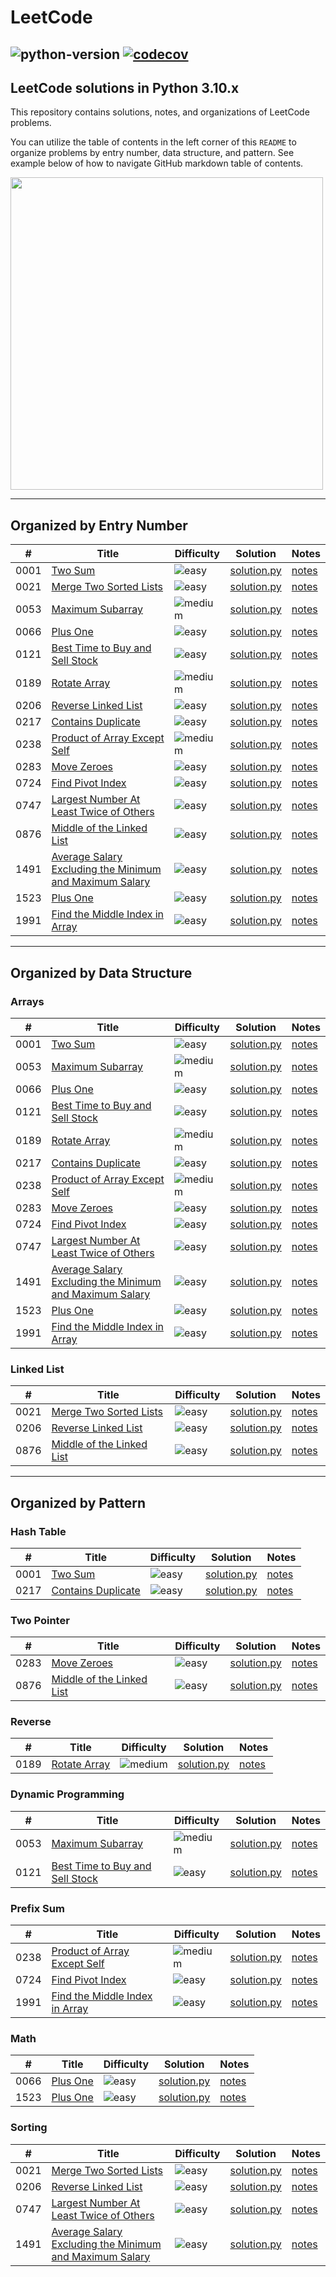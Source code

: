 # LeetCode
![python-version](https://img.shields.io/badge/python-3.10-blue)
[![codecov](https://codecov.io/gh/dhorvay/leetcode/branch/main/graph/badge.svg?token=R36D5BCV61)](https://codecov.io/gh/dhorvay/leetcode)
---
## LeetCode solutions in Python 3.10.x
This repository contains solutions, notes, and organizations of LeetCode problems.

You can utilize the table of contents in the left corner of this ```README``` to organize problems by entry number, data structure, and pattern. See example below of how to navigate GitHub markdown table of contents.

<img src="https://i0.wp.com/user-images.githubusercontent.com/7900087/113821370-df915480-9730-11eb-8aed-bdc50e2212d5.gif?ssl=1" width="500" height="500" />

---
## Organized by Entry Number
| # | Title | Difficulty | Solution | Notes |
|---| ----- | ---------- | -------- | ----- |
|0001|[Two Sum](https://leetcode.com/problems/two-sum/) |![easy](https://img.shields.io/static/v1?label=&message=Easy&color=green)|[solution.py](./leetcode/problem_0001/solution.py)|[notes](https://dhorvay.github.io/leetcode/solutions/problem-0001-two-sum/)|
|0021|[Merge Two Sorted Lists](https://leetcode.com/problems/merge-two-sorted-lists/) |![easy](https://img.shields.io/static/v1?label=&message=Easy&color=green)|[solution.py](./leetcode/problem_0021/solution.py)|[notes](https://dhorvay.github.io/leetcode/solutions/problem-0021-merge-two-sorted-lists/)|
|0053|[Maximum Subarray](https://leetcode.com/problems/maximum-subarray/)|![medium](https://img.shields.io/static/v1?label=&message=Medium&color=yellow)|[solution.py](./leetcode/problem_0053/solution.py)|[notes](https://dhorvay.github.io/leetcode/solutions/problem-0053-maximum-subarray/)|
|0066|[Plus One](https://leetcode.com/problems/plus-one/)|![easy](https://img.shields.io/static/v1?label=&message=Easy&color=green)|[solution.py](./leetcode/problem_0066/solution.py)|[notes](https://dhorvay.github.io/leetcode/solutions/problem-0066-plus-one/)|
|0121|[Best Time to Buy and Sell Stock](https://leetcode.com/problems/best-time-to-buy-and-sell-stock/) |![easy](https://img.shields.io/static/v1?label=&message=Easy&color=green)|[solution.py](./leetcode/problem_0121/solution.py)|[notes](https://dhorvay.github.io/leetcode/solutions/problem-0121-best-time-to-buy-and-sell-stock/)|
|0189|[Rotate Array](https://leetcode.com/problems/move-zeroes/) |![medium](https://img.shields.io/static/v1?label=&message=Medium&color=yellow)|[solution.py](./leetcode/problem_0189/solution.py)|[notes](https://dhorvay.github.io/leetcode/solutions/problem-0189-rotate-array/)|
|0206|[Reverse Linked List](https://leetcode.com/problems/reverse-linked-list/) |![easy](https://img.shields.io/static/v1?label=&message=Easy&color=green)|[solution.py](./leetcode/problem_0206/solution.py)|[notes](https://dhorvay.github.io/leetcode/solutions/problem-0206-reverse-linked-list/)|
|0217|[Contains Duplicate](https://leetcode.com/problems/) |![easy](https://img.shields.io/static/v1?label=&message=Easy&color=green)|[solution.py](./leetcode/problem_0217/solution.py)|[notes](https://dhorvay.github.io/leetcode/solutions/problem-0217-contains-duplicate/)|
|0238|[Product of Array Except Self](https://leetcode.com/problems/product-of-array-except-self/) |![medium](https://img.shields.io/static/v1?label=&message=Medium&color=yellow)|[solution.py](./leetcode/problem_0238/solution.py)|[notes](https://dhorvay.github.io/leetcode/solutions/problem-0238-product-of-array-except-self/)|
|0283|[Move Zeroes](https://leetcode.com/problems/move-zeroes/) |![easy](https://img.shields.io/static/v1?label=&message=Easy&color=green)|[solution.py](./leetcode/problem_0283/solution.py)|[notes](https://dhorvay.github.io/leetcode/solutions/problem-0283-move-zeroes/)|
|0724|[Find Pivot Index](https://leetcode.com/problems/find-pivot-index/) |![easy](https://img.shields.io/static/v1?label=&message=Easy&color=green)|[solution.py](./leetcode/problem_0724/solution.py)|[notes](https://dhorvay.github.io/leetcode/solutions/problem-0724-find-pivot-index/)|
|0747|[Largest Number At Least Twice of Others](https://leetcode.com/problems/largest-number-at-least-twice-of-others/) |![easy](https://img.shields.io/static/v1?label=&message=Easy&color=green)|[solution.py](./leetcode/problem_0747/solution.py)|[notes](https://dhorvay.github.io/leetcode/solutions/problem-0747-largest-number-at-least-twice-of-others/)|
|0876|[Middle of the Linked List](https://leetcode.com/problems/middle-of-the-linked-list/) |![easy](https://img.shields.io/static/v1?label=&message=Easy&color=green)|[solution.py](./leetcode/problem_0876/solution.py)|[notes](https://dhorvay.github.io/leetcode/solutions/problem-0876-middle-of-the-linked-list/)|
|1491|[Average Salary Excluding the Minimum and Maximum Salary](https://leetcode.com/problems/average-salary-excluding-the-minimum-and-maximum-salary/) |![easy](https://img.shields.io/static/v1?label=&message=Easy&color=green)|[solution.py](./leetcode/problem_1491/solution.py)|[notes](https://dhorvay.github.io/leetcode/solutions/problem-1491-average-salary-excluding-the-minimum-and-maximum-salary/)|
|1523|[Plus One](https://leetcode.com/problems/plus-one/)|![easy](https://img.shields.io/static/v1?label=&message=Easy&color=green)|[solution.py](./leetcode/problem_1523/solution.py)|[notes](https://dhorvay.github.io/leetcode/solutions/problem-1523-count-odd-numbers-in-an-interval-range/)|
|1991|[Find the Middle Index in Array](https://leetcode.com/problems/find-the-middle-index-in-array/) |![easy](https://img.shields.io/static/v1?label=&message=Easy&color=green)|[solution.py](./leetcode/problem_1991/solution.py)|[notes](https://dhorvay.github.io/leetcode/solutions/problem-1991-find-the-middle-index-in-array/)|
---

## Organized by Data Structure
### Arrays
| # | Title | Difficulty | Solution | Notes |
|---| ----- | ---------- | -------- | ----- |
|0001|[Two Sum](https://leetcode.com/problems/two-sum/) |![easy](https://img.shields.io/static/v1?label=&message=Easy&color=green)|[solution.py](./leetcode/problem_0001/solution.py)|[notes](https://dhorvay.github.io/leetcode/solutions/problem-0001-two-sum/)|
|0053|[Maximum Subarray](https://leetcode.com/problems/maximum-subarray/)|![medium](https://img.shields.io/static/v1?label=&message=Medium&color=yellow)|[solution.py](./leetcode/problem_0053/solution.py)|[notes](https://dhorvay.github.io/leetcode/solutions/problem-0053-maximum-subarray/)|
|0066|[Plus One](https://leetcode.com/problems/plus-one/)|![easy](https://img.shields.io/static/v1?label=&message=Easy&color=green)|[solution.py](./leetcode/problem_0066/solution.py)|[notes](https://dhorvay.github.io/leetcode/solutions/problem-0066-plus-one/)|
|0121|[Best Time to Buy and Sell Stock](https://leetcode.com/problems/best-time-to-buy-and-sell-stock/) |![easy](https://img.shields.io/static/v1?label=&message=Easy&color=green)|[solution.py](./leetcode/problem_0121/solution.py)|[notes](https://dhorvay.github.io/leetcode/solutions/problem-0121-best-time-to-buy-and-sell-stock/)|
|0189|[Rotate Array](https://leetcode.com/problems/move-zeroes/) |![medium](https://img.shields.io/static/v1?label=&message=Medium&color=yellow)|[solution.py](./leetcode/problem_0189/solution.py)|[notes](https://dhorvay.github.io/leetcode/solutions/problem-0189-rotate-array/)|
|0217|[Contains Duplicate](https://leetcode.com/problems/) |![easy](https://img.shields.io/static/v1?label=&message=Easy&color=green)|[solution.py](./leetcode/problem_0217/solution.py)|[notes](https://dhorvay.github.io/leetcode/solutions/problem-0217-contains-duplicate/)|
|0238|[Product of Array Except Self](https://leetcode.com/problems/product-of-array-except-self/) |![medium](https://img.shields.io/static/v1?label=&message=Medium&color=yellow)|[solution.py](./leetcode/problem_0238/solution.py)|[notes](https://dhorvay.github.io/leetcode/solutions/problem-0238-product-of-array-except-self/)|
|0283|[Move Zeroes](https://leetcode.com/problems/move-zeroes/) |![easy](https://img.shields.io/static/v1?label=&message=Easy&color=green)|[solution.py](./leetcode/problem_0283/solution.py)|[notes](https://dhorvay.github.io/leetcode/solutions/problem-0283-move-zeroes/)|
|0724|[Find Pivot Index](https://leetcode.com/problems/find-pivot-index/) |![easy](https://img.shields.io/static/v1?label=&message=Easy&color=green)|[solution.py](./leetcode/problem_0724/solution.py)|[notes](https://dhorvay.github.io/leetcode/solutions/problem-0724-find-pivot-index/)|
|0747|[Largest Number At Least Twice of Others](https://leetcode.com/problems/largest-number-at-least-twice-of-others/) |![easy](https://img.shields.io/static/v1?label=&message=Easy&color=green)|[solution.py](./leetcode/problem_0747/solution.py)|[notes](https://dhorvay.github.io/leetcode/solutions/problem-0747-largest-number-at-least-twice-of-others/)|
|1491|[Average Salary Excluding the Minimum and Maximum Salary](https://leetcode.com/problems/average-salary-excluding-the-minimum-and-maximum-salary/) |![easy](https://img.shields.io/static/v1?label=&message=Easy&color=green)|[solution.py](./leetcode/problem_1491/solution.py)|[notes](https://dhorvay.github.io/leetcode/solutions/problem-1491-average-salary-excluding-the-minimum-and-maximum-salary/)|
|1523|[Plus One](https://leetcode.com/problems/plus-one/)|![easy](https://img.shields.io/static/v1?label=&message=Easy&color=green)|[solution.py](./leetcode/problem_1523/solution.py)|[notes](https://dhorvay.github.io/leetcode/solutions/problem-1523-count-odd-numbers-in-an-interval-range/)|
|1991|[Find the Middle Index in Array](https://leetcode.com/problems/find-the-middle-index-in-array/) |![easy](https://img.shields.io/static/v1?label=&message=Easy&color=green)|[solution.py](./leetcode/problem_1991/solution.py)|[notes](https://dhorvay.github.io/leetcode/solutions/problem-1991-find-the-middle-index-in-array/)|

### Linked List
| # | Title | Difficulty | Solution | Notes |
|---| ----- | ---------- | -------- | ----- |
|0021|[Merge Two Sorted Lists](https://leetcode.com/problems/merge-two-sorted-lists/) |![easy](https://img.shields.io/static/v1?label=&message=Easy&color=green)|[solution.py](./leetcode/problem_0021/solution.py)|[notes](https://dhorvay.github.io/leetcode/solutions/problem-0021-merge-two-sorted-lists/)|
|0206|[Reverse Linked List](https://leetcode.com/problems/reverse-linked-list/) |![easy](https://img.shields.io/static/v1?label=&message=Easy&color=green)|[solution.py](./leetcode/problem_0206/solution.py)|[notes](https://dhorvay.github.io/leetcode/solutions/problem-0206-reverse-linked-list/)|
|0876|[Middle of the Linked List](https://leetcode.com/problems/middle-of-the-linked-list/) |![easy](https://img.shields.io/static/v1?label=&message=Easy&color=green)|[solution.py](./leetcode/problem_0876/solution.py)|[notes](https://dhorvay.github.io/leetcode/solutions/problem-0876-middle-of-the-linked-list/)|
---

## Organized by Pattern
### Hash Table
| # | Title | Difficulty | Solution | Notes |
|---| ----- | ---------- | -------- | ----- |
|0001|[Two Sum](https://leetcode.com/problems/two-sum/) |![easy](https://img.shields.io/static/v1?label=&message=Easy&color=green)|[solution.py](./leetcode/problem_0001/solution.py)|[notes](https://dhorvay.github.io/leetcode/solutions/problem-0001-two-sum/)|
|0217|[Contains Duplicate](https://leetcode.com/problems/) |![easy](https://img.shields.io/static/v1?label=&message=Easy&color=green)|[solution.py](./leetcode/problem_0217/solution.py)|[notes](https://dhorvay.github.io/leetcode/solutions/problem-0217-contains-duplicate/)|

### Two Pointer
| # | Title | Difficulty | Solution | Notes |
|---| ----- | ---------- | -------- | ----- |
|0283|[Move Zeroes](https://leetcode.com/problems/move-zeroes/) |![easy](https://img.shields.io/static/v1?label=&message=Easy&color=green)|[solution.py](./leetcode/problem_0283/solution.py)|[notes](https://dhorvay.github.io/leetcode/solutions/problem-0283-move-zeroes/)|
|0876|[Middle of the Linked List](https://leetcode.com/problems/middle-of-the-linked-list/) |![easy](https://img.shields.io/static/v1?label=&message=Easy&color=green)|[solution.py](./leetcode/problem_0876/solution.py)|[notes](https://dhorvay.github.io/leetcode/solutions/problem-0876-middle-of-the-linked-list/)|

### Reverse
| # | Title | Difficulty | Solution | Notes |
|---| ----- | ---------- | -------- | ----- |
|0189|[Rotate Array](https://leetcode.com/problems/move-zeroes/) |![medium](https://img.shields.io/static/v1?label=&message=Medium&color=yellow)|[solution.py](./leetcode/problem_0189/solution.py)|[notes](https://dhorvay.github.io/leetcode/solutions/problem-0189-rotate-array/)|

### Dynamic Programming
| # | Title | Difficulty | Solution | Notes |
|---| ----- | ---------- | -------- | ----- |
|0053|[Maximum Subarray](https://leetcode.com/problems/maximum-subarray/)|![medium](https://img.shields.io/static/v1?label=&message=Medium&color=yellow)|[solution.py](./leetcode/problem_0053/solution.py)|[notes](https://dhorvay.github.io/leetcode/solutions/problem-0053-maximum-subarray/)|
|0121|[Best Time to Buy and Sell Stock](https://leetcode.com/problems/best-time-to-buy-and-sell-stock/) |![easy](https://img.shields.io/static/v1?label=&message=Easy&color=green)|[solution.py](./leetcode/problem_0121/solution.py)|[notes](https://dhorvay.github.io/leetcode/solutions/problem-0121-best-time-to-buy-and-sell-stock/)|

### Prefix Sum
| # | Title | Difficulty | Solution | Notes |
|---| ----- | ---------- | -------- | ----- |
|0238|[Product of Array Except Self](https://leetcode.com/problems/product-of-array-except-self/) |![medium](https://img.shields.io/static/v1?label=&message=Medium&color=yellow)|[solution.py](./leetcode/problem_0238/solution.py)|[notes](https://dhorvay.github.io/leetcode/solutions/problem-0238-product-of-array-except-self/)|
|0724|[Find Pivot Index](https://leetcode.com/problems/find-pivot-index/) |![easy](https://img.shields.io/static/v1?label=&message=Easy&color=green)|[solution.py](./leetcode/problem_0724/solution.py)|[notes](https://dhorvay.github.io/leetcode/solutions/problem-0724-find-pivot-index/)|
|1991|[Find the Middle Index in Array](https://leetcode.com/problems/find-the-middle-index-in-array/) |![easy](https://img.shields.io/static/v1?label=&message=Easy&color=green)|[solution.py](./leetcode/problem_1991/solution.py)|[notes](https://dhorvay.github.io/leetcode/solutions/problem-1991-find-the-middle-index-in-array/)|

### Math
| # | Title | Difficulty | Solution | Notes |
|---| ----- | ---------- | -------- | ----- |
|0066|[Plus One](https://leetcode.com/problems/plus-one/)|![easy](https://img.shields.io/static/v1?label=&message=Easy&color=green)|[solution.py](./leetcode/problem_0066/solution.py)|[notes](https://dhorvay.github.io/leetcode/solutions/problem-0066-plus-one/)|
|1523|[Plus One](https://leetcode.com/problems/plus-one/)|![easy](https://img.shields.io/static/v1?label=&message=Easy&color=green)|[solution.py](./leetcode/problem_1523/solution.py)|[notes](https://dhorvay.github.io/leetcode/solutions/problem-1523-count-odd-numbers-in-an-interval-range/)|


### Sorting
| # | Title | Difficulty | Solution | Notes |
|---| ----- | ---------- | -------- | ----- |
|0021|[Merge Two Sorted Lists](https://leetcode.com/problems/merge-two-sorted-lists/) |![easy](https://img.shields.io/static/v1?label=&message=Easy&color=green)|[solution.py](./leetcode/problem_0021/solution.py)|[notes](https://dhorvay.github.io/leetcode/solutions/problem-0021-merge-two-sorted-lists/)|
|0206|[Reverse Linked List](https://leetcode.com/problems/reverse-linked-list/) |![easy](https://img.shields.io/static/v1?label=&message=Easy&color=green)|[solution.py](./leetcode/problem_0206/solution.py)|[notes](https://dhorvay.github.io/leetcode/solutions/problem-0206-reverse-linked-list/)|
|0747|[Largest Number At Least Twice of Others](https://leetcode.com/problems/largest-number-at-least-twice-of-others/) |![easy](https://img.shields.io/static/v1?label=&message=Easy&color=green)|[solution.py](./leetcode/problem_0747/solution.py)|[notes](https://dhorvay.github.io/leetcode/solutions/problem-0747-largest-number-at-least-twice-of-others/)|
|1491|[Average Salary Excluding the Minimum and Maximum Salary](https://leetcode.com/problems/average-salary-excluding-the-minimum-and-maximum-salary/) |![easy](https://img.shields.io/static/v1?label=&message=Easy&color=green)|[solution.py](./leetcode/problem_1491/solution.py)|[notes](https://dhorvay.github.io/leetcode/solutions/problem-1491-average-salary-excluding-the-minimum-and-maximum-salary/)|
